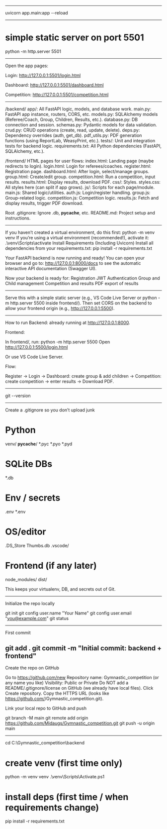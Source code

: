 -----

uvicorn app.main:app --reload

-------
# simple static server on port 5501
python -m http.server 5501

------

Open the app pages:

Login: http://127.0.0.1:5501/login.html

Dashboard: http://127.0.0.1:5501/dashboard.html

Competition: http://127.0.0.1:5501/competition.html

-------

/backend/
app/: All FastAPI logic, models, and database work.
main.py: FastAPI app instance, routers, CORS, etc.
models.py: SQLAlchemy models (Referee/Coach, Group, Children, Results, etc.).
database.py: DB connection and session.
schemas.py: Pydantic models for data validation.
crud.py: CRUD operations (create, read, update, delete).
deps.py: Dependency overrides (auth, get_db).
pdf_utils.py: PDF generation functions (using ReportLab, WeasyPrint, etc.).
tests/: Unit and integration tests for backend logic.
requirements.txt: All Python dependencies (FastAPI, SQLAlchemy, etc.).


/frontend/
HTML pages for user flows:
index.html: Landing page (maybe redirects to login).
login.html: Login for referees/coaches.
register.html: Registration page.
dashboard.html: After login, select/manage groups.
group.html: Create/edit group.
competition.html: Run a competition, input results.
results.html: Display results, download PDF.
css/: Styles.
styles.css: All styles here (can split if app grows).
js/: Scripts for each page/module.
main.js: Shared logic/utilities.
auth.js: Login/register handling.
group.js: Group-related logic.
competition.js: Competition logic.
results.js: Fetch and display results, trigger PDF download.

Root
.gitignore: Ignore .db, __pycache__, etc.
README.md: Project setup and instructions.

-----------------------------------------------
If you haven’t created a virtual environment, do this first: python -m venv venv
If you’re using a virtual environment (recommended!), activate it: .\venv\Scripts\activate
Install Requirements (Including Uvicorn) Install all dependencies from your requirements.txt: pip install -r requirements.txt

Your FastAPI backend is now running and ready!
You can open your browser and go to:
http://127.0.0.1:8000/docs
to see the automatic interactive API documentation (Swagger UI).

Now your backend is ready for:
Registration
JWT Authentication
Group and Child management
Competition and results
PDF export of results

---------------------------------

Serve this with a simple static server (e.g., VS Code Live Server or python -m http.server 5500 inside frontend/).
Then set CORS on the backend to allow your frontend origin (e.g., http://127.0.0.1:5500).

--------------------------------------

How to run
Backend: already running at http://127.0.0.1:8000.

Frontend:

In frontend/, run: python -m http.server 5500
Open http://127.0.0.1:5500/login.html

Or use VS Code Live Server.

Flow:

Register → Login → Dashboard: create group & add children → Competition: create competition → enter results → Download PDF.

------------------------------------------------

git --version

--------------

Create a .gitignore so you don’t upload junk

# Python
venv/
__pycache__/
*.pyc
*.pyo
*.pyd

# SQLite DBs
*.db

# Env / secrets
.env
*.env

# OS/editor
.DS_Store
Thumbs.db
.vscode/

# Frontend (if any later)
node_modules/
dist/

This keeps your virtualenv, DB, and secrets out of Git.

-------------

Initialize the repo locally

git init
git config user.name "Your Name"
git config user.email "you@example.com"
git status

--------------

First commit

git add .
git commit -m "Initial commit: backend + frontend"
--------------

Create the repo on GitHub

Go to https://github.com/new
Repository name: Gymnastic_competition (or any name you like)
Visibility: Public or Private
Do NOT add a README/.gitignore/license on GitHub (we already have local files).
Click Create repository.
Copy the HTTPS URL (looks like https://github.com/<you>/Gymnastic_competition.git).

Link your local repo to GitHub and push

git branch -M main
git remote add origin https://github.com/Midaugs/Gymnastic_competition.git
git push -u origin main

-----------------------------------

cd C:\Gymnastic_competition\backend

# create venv (first time only)
python -m venv venv
.\venv\Scripts\Activate.ps1

# install deps (first time / when requirements change)
pip install -r requirements.txt